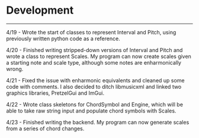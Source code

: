 # Development

---

4/19 - Wrote the start of classes to represent Interval and Pitch, using previously written
python code as a reference.

4/20 - Finished writing stripped-down versions of Interval and Pitch and wrote a class to represent Scales.
My program can now create scales given a starting note and scale type, although some notes are enharmonically wrong.

4/21 - Fixed the issue with enharmonic equivalents and cleaned up some code with comments.
I also decided to ditch libmusicxml and linked two graphics libraries, PretzelGui and ImGui.

4/22 - Wrote class skeletons for ChordSymbol and Engine, which will be able to take raw string input and populate
chord symbols with Scales.

4/23 - Finished writing the backend. My program can now generate scales from a series of chord changes.